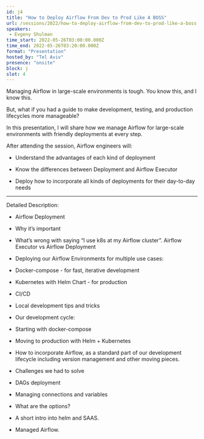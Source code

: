 ```yaml
---
id: j4
title: "How to Deploy Airflow From Dev to Prod Like A BOSS"
url: /sessions/2022/how-to-deploy-airflow-from-dev-to-prod-like-a-boss
speakers:
 - Evgeny Shulman
time_start: 2022-05-26T03:00:00.000Z
time_end: 2022-05-26T03:20:00.000Z
format: "Presentation"
hosted_by: "Tel Aviv"
presence: "onsite"
block: j
slot: 4
---
```


Managing Airflow in large-scale environments is tough. You know this, and I know this. 
 
 
 
 But, what if you had a guide to make development, testing, and production lifecycles more manageable? 
 
 
 
 In this presentation, I will share how we manage Airflow for large-scale environments with friendly deployments at every step.
 
 
 
 After attending the session, Airflow engineers will:
 
 
 
 - Understand the advantages of each kind of deployment
 
 - Know the differences between Deployment and Airflow Executor
 
 - Deploy how to incorporate all kinds of deployments for their day-to-day needs
 
 
 
 
 
 
 
 
 
 ********************************************************************
 
 
 
 Detailed Description:
 
 
 
 - Airflow Deployment
 
  - Why it’s important
 
  - What’s wrong with saying “I use k8s at my Airflow cluster”. Airflow Executor vs Airflow Deployment
 
 - Deploying our Airflow Environments for multiple use cases:
 
  - Docker-compose - for fast, iterative development
 
  - Kubernetes with Helm Chart - for production
 
  - CI/CD
 
  - Local development tips and tricks
 
 - Our development cycle:
 
  - Starting with docker-compose
 
  - Moving to production with Helm + Kubernetes
 
  - How to incorporate Airflow, as a standard part of our development lifecycle including version management and other moving pieces.
 
 - Challenges we had to solve
 
  - DAGs deployment
 
  - Managing connections and variables
 
 - What are the options?
 
  - A short intro into helm and SAAS.
 
  - Managed Airflow.